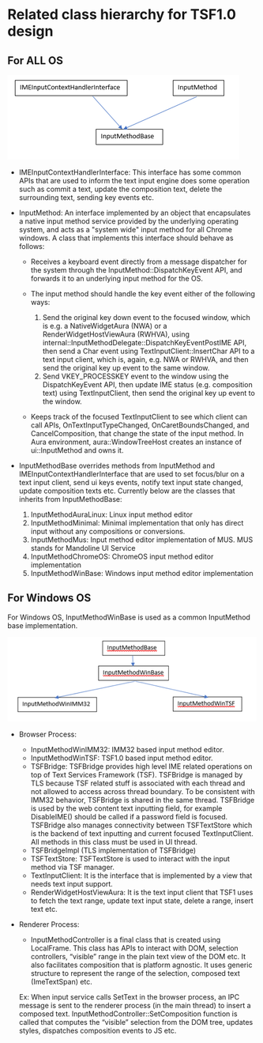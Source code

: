 # Related class hierarchy for TSF1.0 design

## For ALL OS

![inputmethod-hierarchy](inputmethod-hierarchy.PNG)

* IMEInputContextHandlerInterface:
This interface has some common APIs that are used to inform the text input engine does some operation such as commit a text, update the composition text, delete the surrounding text, sending key events etc.

* InputMethod:
An interface implemented by an object that encapsulates a native input method service provided by the underlying operating system, and acts as a "system wide" input method for all Chrome windows. A class that implements this interface should behave as follows:

  * Receives a keyboard event directly from a message dispatcher for the system through the InputMethod::DispatchKeyEvent API, and forwards it to an underlying input method for the OS.
  * The input method should handle the key event either of the following ways:

    1. Send the original key down event to the focused window, which is e.g. a NativeWidgetAura (NWA) or a RenderWidgetHostViewAura (RWHVA), using internal::InputMethodDelegate::DispatchKeyEventPostIME API, then send a Char event using TextInputClient::InsertChar API to a text input client, which is, again, e.g. NWA or RWHVA, and then send the original key up event to the same window.
    2. Send VKEY_PROCESSKEY event to the window using the DispatchKeyEvent API, then update IME status (e.g. composition text) using TextInputClient,  then send the original key up event to the window.

  * Keeps track of the focused TextInputClient to see which client can call APIs, OnTextInputTypeChanged, OnCaretBoundsChanged, and CancelComposition, that change the state of the input method. In Aura environment, aura::WindowTreeHost creates an instance of ui::InputMethod and owns it.

* InputMethodBase overrides methods from InputMethod and IMEInputContextHandlerInterface that are used to set focus/blur on a text input client, send ui keys events, notify text input state changed, update composition texts etc. Currently below are the classes that inherits from InputMethodBase:
  1.  InputMethodAuraLinux: Linux input method editor
  2.  InputMethodMinimal: Minimal implementation that only has direct input without any compositions or conversions.
  3.  InputMethodMus: Input method editor implementation of MUS. MUS stands for Mandoline UI Service
  4.  InputMethodChromeOS: ChromeOS input method editor implementation
  5.  InputMethodWinBase: Windows input method editor implementation


## For Windows OS

For Windows OS, InputMethodWinBase is used as a common InputMethod base implementation.

![inputmethod-hierarchy-windows](inputmethod-hierarchy-windows.PNG)

* Browser Process:
  * InputMethodWinIMM32: IMM32 based input method editor.
  * InputMethodWinTSF: TSF1.0 based input method editor.
  * TSFBridge: TSFBridge provides high level IME related operations on top of Text Services Framework (TSF). TSFBridge is managed by TLS because TSF related stuff is associated with each thread and not allowed to access across thread boundary. To be consistent with IMM32 behavior, TSFBridge is shared in the same thread. TSFBridge is used by the web content text inputting field, for example DisableIME() should be called if a password field is focused. TSFBridge also manages connectivity between TSFTextStore which is the backend of text inputting and current focused TextInputClient. All methods in this class must be used in UI thread.
  * TSFBridgeImpl (TLS implementation of TSFBridge)
  * TSFTextStore: TSFTextStore is used to interact with the input method via TSF manager.
  * TextInputClient: It is the interface that is implemented by a view that needs text input support. 
  * RenderWidgetHostViewAura: It is the text input client that TSF1 uses to fetch the text range, update text input state, delete a range, insert text etc.

* Renderer Process:
  * InputMethodController is a final class that is created using LocalFrame. This class has APIs to interact with DOM, selection controllers, “visible” range in the plain text view of the DOM etc. It also facilitates composition that is platform agnostic. It uses generic structure to represent the range of the selection, composed text (ImeTextSpan) etc.

  Ex: When input service calls SetText in the browser process, an IPC message is sent to the renderer process (in the main thread) to insert a composed text. InputMethodController::SetComposition function is called that computes the “visible” selection from the DOM tree, updates styles, dispatches composition events to JS etc.
